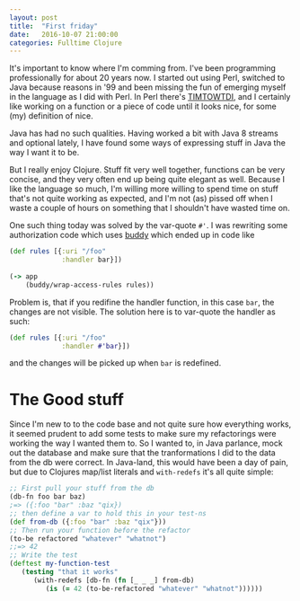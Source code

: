 ```yaml
---
layout: post
title:  "First friday"
date:   2016-10-07 21:00:00
categories: Fulltime Clojure
---
```


It's important to know where I'm comming from. I've been programming professionally for about 20 years now. I started out using Perl,
switched to Java because reasons in '99 and been missing the fun of emerging myself in the language as I did with Perl. In Perl there's
[TIMTOWTDI](https://en.wiktionary.org/wiki/TIMTOWTDI), and I certainly like working on a function or a piece of code until it looks nice, 
for some (my) definition of nice.

Java has had no such qualities. Having worked a bit with Java 8 streams and optional lately, I have found some ways of expressing stuff in 
Java the way I want it to be.

But I really enjoy Clojure. Stuff fit very well together, functions can be very concise, and they very often end up being quite elegant as well.
Because I like the language so much, I'm willing more willing to spend time on stuff that's not quite working as expected, and I'm not (as)
pissed off when I waste a couple of hours on something that I shouldn't have wasted time on.

One such thing today was solved by the var-quote `#'`. I was rewriting some authorization code which uses 
[buddy](https://funcool.github.io/buddy-auth/latest/#access-rules) which ended up in code like

```clojure
(def rules [{:uri "/foo"
             :handler bar}])
             
(-> app
    (buddy/wrap-access-rules rules))
```

Problem is, that if you redifine the handler function, in this case `bar`, the changes are not visible. The solution here is to var-quote
the handler as such:

```clojure
(def rules [{:uri "/foo"
             :handler #'bar}])
```

and the changes will be picked up when `bar` is redefined.

# The Good stuff
Since I'm new to to the code base and not quite sure how everything works, it seemed prudent to add some tests to make sure my 
refactorings were working the way I wanted them to. So I wanted to, in Java parlance, mock out the database and make sure that 
the tranformations I did to the data from the db were correct. In Java-land, this would have been a day of pain, but due to 
Clojures map/list literals and `with-redefs` it's all quite simple:

```clojure
;; First pull your stuff from the db
(db-fn foo bar baz)
;=> ({:foo "bar" :baz "qix})
;; then define a var to hold this in your test-ns
(def from-db ({:foo "bar" :baz "qix"}))
;; Then run your function before the refactor
(to-be refactored "whatever" "whatnot")
;;=> 42
;; Write the test
(deftest my-function-test
   (testing "that it works"
      (with-redefs [db-fn (fn [_ _ _] from-db)
         (is (= 42 (to-be-refactored "whatever" "whatnot"))))))
```


